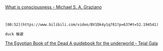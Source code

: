 [What is consciousness - Michael S. A. Graziano](https://www.bilibili.com/video/BV1Dk4y1q781?p=637)

```ad-note


[00:52](https://www.bilibili.com/video/BV1Dk4y1q781?p=637#t=52.194541)

duck 躲避

```

[The Egyptian Book of the Dead A guidebook for the underworld - Tejal Gala](https://www.bilibili.com/video/BV1Dk4y1q781?p=638)